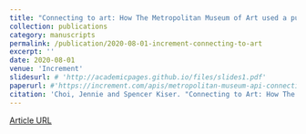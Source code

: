 ```yaml
---
title: "Connecting to art: How The Metropolitan Museum of Art used a public API to share 5,000 years of human creativity with audiences beyond its walls."
collection: publications
category: manuscripts
permalink: /publication/2020-08-01-increment-connecting-to-art
excerpt: ''
date: 2020-08-01
venue: 'Increment'
slidesurl: # 'http://academicpages.github.io/files/slides1.pdf'
paperurl: #'https://increment.com/apis/metropolitan-museum-api-connecting-to-art/'
citation: 'Choi, Jennie and Spencer Kiser. "Connecting to Art: How The Metropolitan Museum of Art Used a Public API to Share 5,000 Years of Human Creativity with Audiences Beyond its Walls." <i>Increment</i>. Issue 14. August 2020.'
---
```


[Article URL](https://increment.com/apis/metropolitan-museum-api-connecting-to-art/)